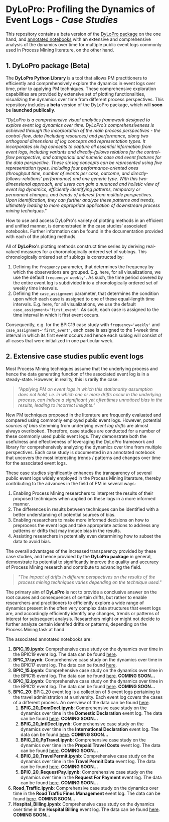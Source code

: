 # __DyLoPro: Profiling the Dynamics of Event Logs - *Case Studies*__ 

This repository contains a beta version of the [DyLoPro package](#1-dylopro-package-beta) on the one hand, and [annotated notebooks](#2-extensive-case-studies-public-event-logs) with an extensive and comprehensive analysis of the dynamics over time for multiple public event logs commonly used in Process Mining literature, on the other hand. 

## __1. DyLoPro package (Beta)__
The __DyLoPro Python Library__ is a tool that allows PM practitioners to efficiently and comprehensively explore the dynamics in event logs over time, prior to applying PM techniques. These comprehensive exploration capabilities are provided by extensive set of plotting functionalities, visualizing the dynamics over time from different process perspectives. This repository includes a __beta__ version of the DyLoPro package, which will __soon__ be __launched publically__.

_"DyLoPro is a comprehensive visual analytics framework designed to explore event log dynamics over time. DyLoPro’s comprehensiveness is achieved through the incorporation of the main process perspectives - the control-flow, data (including resources) and performance, along two orthogonal dimensions of log concepts and representation types. It incorporates six log concepts to capture all essential information from event logs, including variants and directly-follows relations for the control-flow perspective, and categorical and numeric case and event features for the data perspective. These six log concepts can be represented using five representation types, including four performance-oriented ones (throughput time, number of events per case, outcome, and directly-follows-relations’ performance) and one generic type. With this two-dimensional approach, end users can gain a nuanced and holistic view of event log dynamics, efficiently identifying patterns, temporary or permanent changes, and trends of interest from multiple perspectives. Upon identification, they can further analyze these patterns and trends, ultimately leading to more appropriate application of downstream process mining techniques."_

How to use and access DyLoPro's variety of plotting methods in an efficient and unified manner, is demonstrated in the case studies' associated notebooks. Further information can be found in the documentation provided with each of the plotting methods. 

All of __DyLoPro__'s plotting methods construct time series by deriving real-valued measures for a choronologically ordered set of sublogs. This chronologically ordered set of sublogs is constructed by: 
1. Defining the `frequency` parameter, that determines the frequency by which the observations are grouped. E.g. here, for all visualizations, we use the default `frequency='weekly'`. As such, the time period covered by the entire event log is subdivided into a chronologically ordered set of weekly time intervals. 
1. Defining the `case_assignment` parameter, that determines the condition upon which each case is assigned to one of these equal-length time intervals. E.g. here, for all visualizations, we use the default `case_assignment='first_event'`. As such, each case is assigned to the time interval in which it first event occurs.

Consequently, e.g. for the BPIC19 case study with `frequency='weekly'` and `case_assignment='first_event'`, each case is assigned to the 1-week time interval in which its first event occurs and hence each sublog will consist of all cases that were initialized in one particular week. 


## __2. Extensive case studies public event logs__ 

Most Process Mining techniques assume that the underlying process and hence the data generating function of the associated event log is in a steady-state. However, in reality, this is rarily the case. 
>_"Applying PM on event logs in which this stationarity assumption does not hold, i.e. in which one or more drifts occur in the underlying process, can induce a significant yet oftentimes unnoticed bias in the results, leading to incorrect insights."_

New PM techniques proposed in the literature are frequently evaluated and compared using commonly employed public event logs. However, potential *sources of bias* stemming from underlying *event log drifts* are almost always overlooked. Therefore, case studies are conducted for a number of these commonly used public event logs. They demonstrate both the usefulness and effectiveness of leveraging the DyLoPro framework and library for comprehensively analyzing the dynamics over time from multiple perspectives. Each case study is documented in an annotated notebook that uncovers the most interesting trends / patterns and changes over time for the associated event logs. 

These case studies significantly enhances the transparency of several public event logs widely employed in the Process Mining literature, thereby contributing to the advances in the field of PM in several ways: 
1. Enabling Process Mining researchers to interpret the results of their proposed techniques when applied on these logs in a more informed manner. 
1. The differences in results between techniques can be identified with a better understanding of potential sources of bias.
1. Enabling researchers to make more informed decisions on how to preprocess the event logs and take appropriate actions to address any patterns or drifts that may induce bias in the results.
1. Assisting researchers in potentially even determining how to subset the data to avoid bias.

The overall advantages of the increased transparency provided by these case studies, and hence provided by the __DyLoPro package__ in general, demonstrate its potential to significantly improve the quality and accuracy of Process Mining research and contribute to advancing the field.

>_"The impact of drifts in different perspectives on the results of the process mining techniques varies depending on the technique used."_

The primary aim of __DyLoPro__ is not to provide a conclusive answer on the root causes and consequences of certain drifts, but rather to enable researchers and practitioners to efficiently explore a wide range of dynamics present in the often very complex data structures that event logs are, and accordingly efficiently identify any changes, trends or patterns of interest for subsequent analysis. Researchers might or might not decide to further analyze certain identifed drifts or patterns, depending on the Process Mining task at hand. 

The associated annotated notebooks are: 

1. __BPIC_19.ipynb__: Comprehensive case study on the dynamics over time in the BPIC19 event log. The data can be found [here](https://doi.org/10.4121/uuid:d06aff4b-79f0-45e6-8ec8-e19730c248f1).
1. __BPIC_17.ipynb__: Comprehensive case study on the dynamics over time in the BPIC17 event log. The data can be found [here](https://doi.org/10.4121/uuid:5f3067df-f10b-45da-b98b-86ae4c7a310b).
1. __BPIC_15.ipynb__: Comprehensive case study on the dynamics over time in the BPIC15 event log. The data can be found [here](https://doi.org/10.4121/uuid:31a308ef-c844-48da-948c-305d167a0ec1). __COMING SOON...__
1. __BPIC_12.ipynb__: Comprehensive case study on the dynamics over time in the BPIC12 event log. The data can be found [here](https://doi.org/10.4121/uuid:3926db30-f712-4394-aebc-75976070e91f). __COMING SOON...__
1. __BPIC_20__: BPIC_20 event log is a collection of 5 event logs pertaining to the travel administration at a university. Each event log covers the cases of a different process. An overview of the data can be found [here](https://doi.org/10.4121/uuid:52fb97d4-4588-43c9-9d04-3604d4613b51).
    1. __BPIC_20_DomDecl.ipynb__: Comprehensive case study on the dynamics over time in the __Domestic Declaration__ event log. The data can be found [here](https://doi.org/10.4121/uuid:3f422315-ed9d-4882-891f-e180b5b4feb5). __COMING SOON...__
    1. __BPIC_20_IntlDecl.ipynb__: Comprehensive case study on the dynamics over time in the __International Declaration__ event log. The data can be found [here](https://doi.org/10.4121/uuid:2bbf8f6a-fc50-48eb-aa9e-c4ea5ef7e8c5). __COMING SOON...__
    1. __BPIC_20_PpTravel.ipynb__: Comprehensive case study on the dynamics over time in the __Prepaid Travel Costs__ event log. The data can be found [here](https://doi.org/10.4121/uuid:5d2fe5e1-f91f-4a3b-ad9b-9e4126870165). __COMING SOON...__
    1. __BPIC_20_TravelPermit.ipynb__: Comprehensive case study on the dynamics over time in the __Travel Permit Data__ event log. The data can be found [here](https://doi.org/10.4121/uuid:ea03d361-a7cd-4f5e-83d8-5fbdf0362550). __COMING SOON...__
    1. __BPIC_20_RequestPay.ipynb__: Comprehensive case study on the dynamics over time in the __Request For Payment__ event log. The data can be found [here](https://doi.org/10.4121/uuid:895b26fb-6f25-46eb-9e48-0dca26fcd030). __COMING SOON...__
1. __Road_Traffic.ipynb__: Comprehensive case study on the dynamics over time in the __Road Traffic Fines Management__ event log. The data can be found [here](https://doi.org/10.4121/uuid:270fd440-1057-4fb9-89a9-b699b47990f5). __COMING SOON...__
1. __Hospital_Billing.ipynb__: Comprehensive case study on the dynamics over time in the __Hospital Billing__ event log. The data can be found [here](https://doi.org/10.4121/uuid:76c46b83-c930-4798-a1c9-4be94dfeb741). __COMING SOON...__
